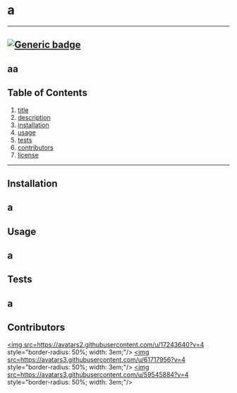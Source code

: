 # a
---
[![Generic badge](https://img.shields.io/badge/<SUBJECT>-<STATUS>-<COLOR>.svg)](https://shields.io/)
---
aa
---
## Table of Contents
1. [title](#title)
2. [description](#description)
3. [installation](#installation)
4. [usage](#usage)
5. [tests](#tests)
6. [contributors](#contributors)
7. [license](#license)
---
## Installation
a
---
## Usage
a
---
## Tests
a
---
## Contributors
<a href=https://github.com/Spazcool><img src=https://avatars2.githubusercontent.com/u/17243640?v=4 style="border-radius: 50%; width: 3em;"/></a> <a href=https://github.com/Sammon123><img src=https://avatars3.githubusercontent.com/u/61717956?v=4 style="border-radius: 50%; width: 3em;"/></a> <a href=https://github.com/Kaleighspurio><img src=https://avatars3.githubusercontent.com/u/59545884?v=4 style="border-radius: 50%; width: 3em;"/></a>